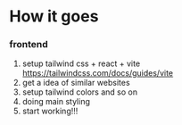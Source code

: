 # How it goes
### frontend
1. setup tailwind css + react + vite
https://tailwindcss.com/docs/guides/vite
2. get a idea of similar websites
3. setup tailwind colors and so on
4. doing main styling
5. start working!!!

<!-- 
  https://stackoverflow.com/questions/74800685/how-to-get-more-than-100-units-using-instagram-private-api
  https://github.com/dilame/instagram-private-api/issues/220
 ->  Points:
 add a real cookie with auth
 make the website responsive
 add instagram username checker, if it's true proceed
 authenticate the backend and make it more secure
deploy the backend and the frontend and let the client test them...
finalizing
 -->